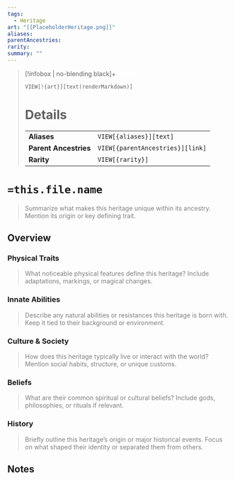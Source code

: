 ```yaml
---
tags:
  - Heritage
art: "[[PlaceholderHeritage.png]]"
aliases:
parentAncestries:
rarity:
summary: ""
---
```


> [!infobox | no-blending black]+ <font color="#ffffff">Infobox</font>
> 
> `VIEW[!{art}][text(renderMarkdown)]`
>
> # Details
> |  |  |
> |---|---|
> | **Aliases** | `VIEW[{aliases}][text]` |
> | **Parent Ancestries** | `VIEW[{parentAncestries}][link]` |
> | **Rarity** | `VIEW[{rarity}]` |

# `=this.file.name`

> <font color="#7f7f7f">Summarize what makes this heritage unique within its ancestry. Mention its origin or key defining trait.</font>

## Overview

### Physical Traits

> <font color="#7f7f7f">What noticeable physical features define this heritage? Include adaptations, markings, or magical changes.</font>

### Innate Abilities

> <font color="#7f7f7f">Describe any natural abilities or resistances this heritage is born with. Keep it tied to their background or environment.</font>

### Culture & Society

> <font color="#7f7f7f">How does this heritage typically live or interact with the world? Mention social habits, structure, or unique customs.</font>

### Beliefs

> <font color="#7f7f7f">What are their common spiritual or cultural beliefs? Include gods, philosophies, or rituals if relevant.</font>

### History

> <font color="#7f7f7f">Briefly outline this heritage’s origin or major historical events. Focus on what shaped their identity or separated them from others.</font>

## Notes

